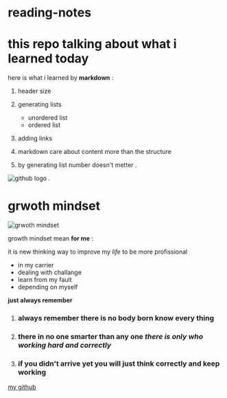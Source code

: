 # reading-notes
# this repo talking about what i learned today
here is what i learned by **markdown** :
1. header size
2. generating lists

   - unordered list
   - ordered list
3. adding links
1. markdown care about content more than the structure
5. by generating list number doesn't metter .


![github logo](https://www.somagnews.com/wp-content/uploads/2020/04/75-e1586981465263.png) .

# grwoth mindset
![grwoth mindset](https://3kllhk1ibq34qk6sp3bhtox1-wpengine.netdna-ssl.com/wp-content/uploads/2016/08/artboard-17-copy-7@3x-600x480.png)

growth mindset mean **for me** :

it is new thinking way to improve my *life* to be more profissional
- in my carrier
- dealing with challange
- learn from my fault
- depending on myself

**just always remember** 
1. ### always remember there is no body born know  every thing 
1. ### there in no one smarter than any one *there is only who working hard and correctly*
1. ### if you didn't arrive yet you **will** just think correctly and keep working

[my github](https://github.com/adyhariri)


